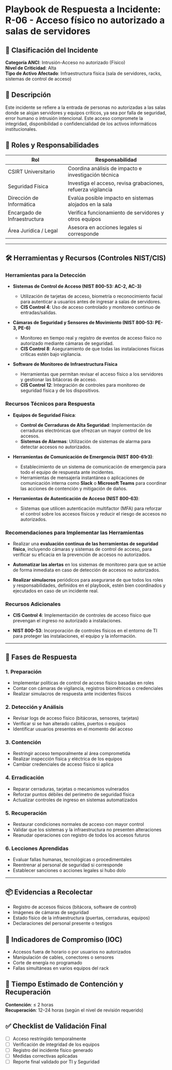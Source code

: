 # Playbook de Respuesta a Incidente: R-06 - Acceso físico no autorizado a salas de servidores

## 🛑 Clasificación del Incidente
**Categoría ANCI**: Intrusión-Acceso no autorizado (Físico)  
**Nivel de Criticidad**: Alta  
**Tipo de Activo Afectado**: Infraestructura física (sala de servidores, racks, sistemas de control de acceso)

## 🧩 Descripción
Este incidente se refiere a la entrada de personas no autorizadas a las salas donde se alojan servidores y equipos críticos, ya sea por falla de seguridad, error humano o intrusión intencional. Este acceso compromete la integridad, disponibilidad o confidencialidad de los activos informáticos institucionales.

## 👥 Roles y Responsabilidades
| Rol                     | Responsabilidad                                                                 |
|-------------------------|---------------------------------------------------------------------------------|
| CSIRT Universitario     | Coordina análisis de impacto e investigación técnica                           |
| Seguridad Física        | Investiga el acceso, revisa grabaciones, refuerza vigilancia                   |
| Dirección de Informática| Evalúa posible impacto en sistemas alojados en la sala                         |
| Encargado de Infraestructura | Verifica funcionamiento de servidores y otros equipos                   |
| Área Jurídica / Legal   | Asesora en acciones legales si corresponde                                     |

---

## 🛠️ Herramientas y Recursos (Controles NIST/CIS)

### **Herramientas para la Detección**
- **Sistemas de Control de Acceso (NIST 800-53: AC-2, AC-3)**
    - Utilización de tarjetas de acceso, biometría o reconocimiento facial para autenticar a usuarios antes de ingresar a salas de servidores.
    - **CIS Control 4**: Uso de acceso controlado y monitoreo continuo de entradas/salidas.
  
- **Cámaras de Seguridad y Sensores de Movimiento (NIST 800-53: PE-3, PE-6)**
    - Monitoreo en tiempo real y registro de eventos de acceso físico no autorizado mediante cámaras de seguridad.
    - **CIS Control 8**: Aseguramiento de que todas las instalaciones físicas críticas estén bajo vigilancia.

- **Software de Monitoreo de Infraestructura Física**
    - Herramientas que permitan revisar el acceso físico a los servidores y gestionar las bitácoras de acceso. 
    - **CIS Control 12**: Integración de controles para monitoreo de seguridad física y de los dispositivos.
  
### **Recursos Técnicos para Respuesta**
- **Equipos de Seguridad Física**:
    - **Control de Cerraduras de Alta Seguridad**: Implementación de cerraduras electrónicas que ofrezcan un mayor control de los accesos.
    - **Sistemas de Alarmas**: Utilización de sistemas de alarma para detectar accesos no autorizados.
  
- **Herramientas de Comunicación de Emergencia (NIST 800-61r3)**:
    - Establecimiento de un sistema de comunicación de emergencia para todo el equipo de respuesta ante incidentes.
    - Herramientas de mensajería instantánea o aplicaciones de comunicación interna como **Slack** o **Microsoft Teams** para coordinar las acciones de contención y mitigación de daños.

-   **Herramientas de Autenticación de Acceso (NIST 800-63)**:
    - Sistemas que utilicen autenticación multifactor (MFA) para reforzar el control sobre los accesos físicos y reducir el riesgo de accesos no autorizados.


### **Recomendaciones para Implementar las Herramientas**
- Realizar una **evaluación continua de las herramientas de seguridad física**, incluyendo cámaras y sistemas de control de acceso, para verificar su eficacia en la prevención de accesos no autorizados.
  
- **Automatizar las alertas** en los sistemas de monitoreo para que se actúe de forma inmediata en caso de detección de accesos no autorizados.

- **Realizar simulacros** periódicos para asegurarse de que todos los roles y responsabilidades, definidos en el playbook, estén bien coordinados y ejecutados en caso de un incidente real.
 

### **Recursos Adicionales**
- **CIS Control 4**: Implementación de controles de acceso físico que prevengan el ingreso no autorizado a instalaciones.
  
- **NIST 800-53**: Incorporación de controles físicos en el entorno de TI para proteger las instalaciones, el equipo y la información.

---

## 🧭 Fases de Respuesta

### 1. Preparación
- Implementar políticas de control de acceso físico basadas en roles
- Contar con cámaras de vigilancia, registros biométricos o credenciales
- Realizar simulacros de respuesta ante incidentes físicos

### 2. Detección y Análisis
- Revisar logs de acceso físico (bitácoras, sensores, tarjetas)
- Verificar si se han alterado cables, puertos o equipos
- Identificar usuarios presentes en el momento del acceso

### 3. Contención
- Restringir acceso temporalmente al área comprometida
- Realizar inspección física y eléctrica de los equipos
- Cambiar credenciales de acceso físico si aplica

### 4. Erradicación
- Reparar cerraduras, tarjetas o mecanismos vulnerados
- Reforzar puntos débiles del perímetro de seguridad física
- Actualizar controles de ingreso en sistemas automatizados

### 5. Recuperación
- Restaurar condiciones normales de acceso con mayor control
- Validar que los sistemas y la infraestructura no presenten alteraciones
- Reanudar operaciones con registro de todos los accesos futuros

### 6. Lecciones Aprendidas
- Evaluar fallas humanas, tecnológicas o procedimentales
- Reentrenar al personal de seguridad si corresponde
- Establecer sanciones o acciones legales si hubo dolo

---

## 📦 Evidencias a Recolectar
- Registro de accesos físicos (bitácora, software de control)
- Imágenes de cámaras de seguridad
- Estado físico de la infraestructura (puertas, cerraduras, equipos)
- Declaraciones del personal presente o testigos

## 📌 Indicadores de Compromiso (IOC)
- Accesos fuera de horario o por usuarios no autorizados
- Manipulación de cables, conectores o sensores
- Corte de energía no programado
- Fallas simultáneas en varios equipos del rack

## 📅 Tiempo Estimado de Contención y Recuperación
**Contención**: ≤ 2 horas  
**Recuperación**: 12–24 horas (según el nivel de revisión requerido)

## ✅ Checklist de Validación Final
- [ ] Acceso restringido temporalmente
- [ ] Verificación de integridad de los equipos
- [ ] Registro del incidente físico generado
- [ ] Medidas correctivas aplicadas
- [ ] Reporte final validado por TI y Seguridad
